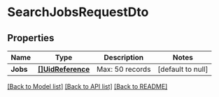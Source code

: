 # SearchJobsRequestDto

## Properties
Name | Type | Description | Notes
------------ | ------------- | ------------- | -------------
**Jobs** | [**[]UidReference**](UidReference.md) | Max: 50 records | [default to null]

[[Back to Model list]](../README.md#documentation-for-models) [[Back to API list]](../README.md#documentation-for-api-endpoints) [[Back to README]](../README.md)


